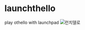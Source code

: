 # launchthello
play othello with launchpad
![런치델로](https://user-images.githubusercontent.com/76677980/189688729-d4ac2ab1-3aa8-4887-b848-4d397da28b2b.png)
